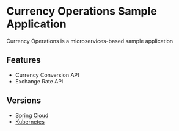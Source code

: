 # Currency Operations Sample Application

Currency Operations is a microservices-based sample application

## Features
- Currency Conversion API
- Exchange Rate API

## Versions 
- [Spring Cloud](spring-cloud/)
- [Kubernetes](kubernetes/)
